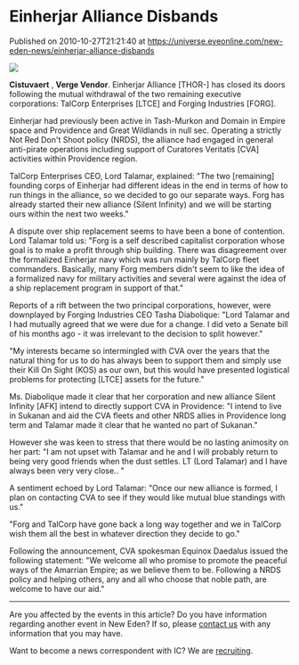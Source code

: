 # Einherjar Alliance Disbands
Published on 2010-10-27T21:21:40 at https://universe.eveonline.com/new-eden-news/einherjar-alliance-disbands

![](http://www.eve-ic.net/media/assets/icarticlebanner.png)  
  
 **Cistuvaert** , **Verge Vendor**. Einherjar Alliance [THOR-] has closed its doors following the mutual withdrawal of the two remaining executive corporations: TalCorp Enterprises [LTCE] and Forging Industries [FORG].  
  
Einherjar had previously been active in Tash-Murkon and Domain in Empire space and Providence and Great Wildlands in null sec. Operating a strictly Not Red Don't Shoot policy (NRDS), the alliance had engaged in general anti-pirate operations including support of Curatores Veritatis [CVA] activities within Providence region.  
  
TalCorp Enterprises CEO, Lord Talamar, explained: "The two [remaining] founding corps of Einherjar had different ideas in the end in terms of how to run things in the alliance, so we decided to go our separate ways. Forg has already started their new alliance (Silent Infinity) and we will be starting ours within the next two weeks."  
  
A dispute over ship replacement seems to have been a bone of contention. Lord Talamar told us: "Forg is a self described capitalist corporation whose goal is to make a profit through ship building. There was disagreement over the formalized Einherjar navy which was run mainly by TalCorp fleet commanders. Basically, many Forg members didn't seem to like the idea of a formalized navy for military activities and several were against the idea of a ship replacement program in support of that."  
  
Reports of a rift between the two principal corporations, however, were downplayed by Forging Industries CEO Tasha Diabolique: "Lord Talamar and I had mutually agreed that we were due for a change. I did veto a Senate bill of his months ago - it was irrelevant to the decision to split however."  
  
"My interests became so intermingled with CVA over the years that the natural thing for us to do has always been to support them and simply use their Kill On Sight (KOS) as our own, but this would have presented logistical problems for protecting [LTCE] assets for the future."  
  
Ms. Diabolique made it clear that her corporation and new alliance Silent Infinity [AFK] intend to directly support CVA in Providence: "I intend to live in Sukanan and aid the CVA fleets and other NRDS allies in Providence long term and Talamar made it clear that he wanted no part of Sukanan."  
  
However she was keen to stress that there would be no lasting animosity on her part: "I am not upset with Talamar and he and I will probably return to being very good friends when the dust settles. LT (Lord Talamar) and I have always been very very close.. "  
  
A sentiment echoed by Lord Talamar: "Once our new alliance is formed, I plan on contacting CVA to see if they would like mutual blue standings with us."  
  
"Forg and TalCorp have gone back a long way together and we in TalCorp wish them all the best in whatever direction they decide to go."  
  
Following the announcement, CVA spokesman Equinox Daedalus issued the following statement: "We welcome all who promise to promote the peaceful ways of the Amarrian Empire; as we believe them to be. Following a NRDS policy and helping others, any and all who choose that noble path, are welcome to have our aid."

* * *

Are you affected by the events in this article? Do you have information regarding another event in New Eden? If so, please [contact us](http://www.eveonline.com/news.asp?a=submitrp) with any information that you may have.  
  
Want to become a news correspondent with IC? We are [recruiting](http://www.eveonline.com/isd.asp).
